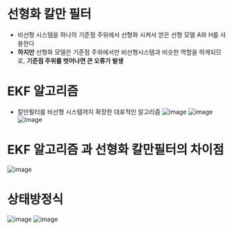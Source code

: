 # 선형화 칼만 필터
- 비선형 시스템을 하나의 기준점 주위에서 선형화 시켜서 얻은 선형 모델 A와 H를 사용한다
- __하지만__ 선형화 모델은 기준점 주위에서만 비선형시스템과 비슷한 역할을 하게되므로, __기준점 주위를 벗어나면 큰 오류가 발생__

# EKF 알고리즘
- 칼만필터를 비선형 시스템까지 확장한 대표적인 알고리즘
![image](https://user-images.githubusercontent.com/107944370/229967119-23c71ab9-ab3a-46a7-8320-984c440622aa.png)
![image](https://user-images.githubusercontent.com/107944370/229967358-77e8dccb-bd71-4340-be06-1486cc8b5915.png)
![image](https://user-images.githubusercontent.com/107944370/229970407-58f934fc-ec1e-454a-9115-02d781dc46f5.png)
# EKF 알고리즘 과 선형화 칼만필터의 차이점
![image](https://user-images.githubusercontent.com/107944370/229974220-10d28e1c-56a9-4998-b0c5-a72fcba932da.png)
# 상태방정식
![image](https://user-images.githubusercontent.com/107944370/229975705-8ddfa929-5cfe-4f95-89ae-e9ca248d1197.png)
![image](https://user-images.githubusercontent.com/107944370/229976048-bc45b6a6-3d09-4e06-a60a-382a59da2b76.png)
